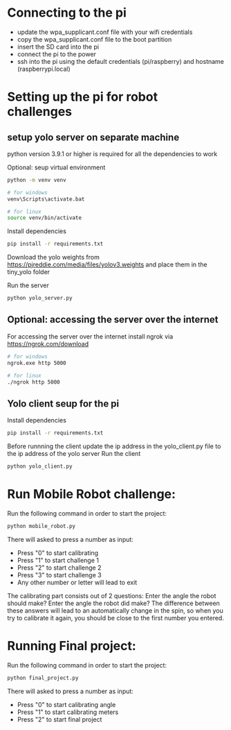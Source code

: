 # Connecting to the pi
- update the wpa_supplicant.conf file with your wifi credentials
- copy the wpa_supplicant.conf file to the boot partition
- insert the SD card into the pi
- connect the pi to the power
- ssh into the pi using the default credentials (pi/raspberry) and hostname (raspberrypi.local)

# Setting up the pi for robot challenges

## setup yolo server on separate machine

python version 3.9.1 or higher is required for all the dependencies to work

Optional: seup virtual environment
```bash
python -m venv venv

# for windows
venv\Scripts\activate.bat

# for linux
source venv/bin/activate
```

Install dependencies
```bash
pip install -r requirements.txt
```

Download the yolo weights from https://pjreddie.com/media/files/yolov3.weights and place them in the tiny_yolo folder

Run the server
```bash
python yolo_server.py
```

## Optional: accessing the server over the internet
For accessing the server over the internet install ngrok via https://ngrok.com/download

```bash
# for windows
ngrok.exe http 5000

# for linux
./ngrok http 5000
```

## Yolo client seup for the pi

Install dependencies
```bash
pip install -r requirements.txt
```

Before runnning the client update the ip address in the yolo_client.py file to the ip address of the yolo server
Run the client
```bash
python yolo_client.py
```

# Run Mobile Robot challenge:
Run the following command in order to start the project:
```bash
python mobile_robot.py
```
There will asked to press a number as input:
- Press "0" to start calibrating
- Press "1" to start challenge 1
- Press "2" to start challenge 2
- Press "3" to start challenge 3
- Any other number or letter will lead to exit

The calibrating part consists out of 2 questions:
Enter the angle the robot should make?
Enter the angle the robot did make?
The difference between these answers will lead to an automatically change in the spin, so when you try to calibrate it again, you should be close to the first number you entered. 

# Running Final project:
Run the following command in order to start the project:
```bash
python final_project.py
```
There will asked to press a number as input:
- Press "0" to start calibrating angle
- Press "1" to start calibrating meters
- Press "2" to start final project
